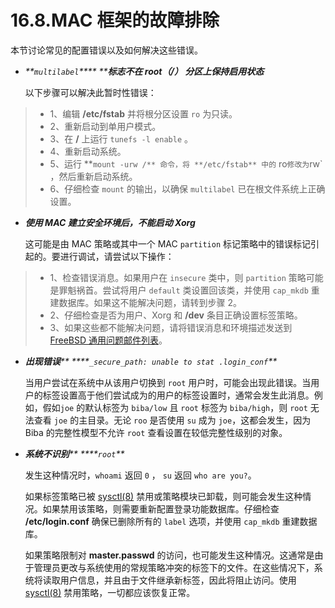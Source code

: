 # 16.8.MAC 框架的故障排除

本节讨论常见的配置错误以及如何解决这些错误。

*   _**`multilabel`**** ****标志不在 root（/） 分区上保持启用状态**_

    以下步骤可以解决此暂时性错误：

> * 1、编辑 **/etc/fstab** 并将根分区设置 `ro` 为只读。
> * 2、重新启动到单用户模式。
> * 3、在 **/** 上运行 `tunefs -l enable` 。
> * 4、重新启动系统。
> * 5、运行 \*\*`mount -urw /** 命令，将 **/etc/fstab** 中的` ro`修改为`rw\` ，然后重新启动系统。
> * 6、仔细检查 `mount` 的输出，以确保 `multilabel` 已在根文件系统上正确设置。

*   _**使用 MAC 建立安全环境后，不能启动 Xorg**_

    这可能是由 MAC 策略或其中一个 MAC `partition` 标记策略中的错误标记引起的。要进行调试，请尝试以下操作：

> * 1、检查错误消息。如果用户在 `insecure` 类中，则 `partition` 策略可能是罪魁祸首。尝试将用户 `default` 类设置回该类，并使用 `cap_mkdb` 重建数据库。如果这不能解决问题，请转到步骤 2。
> * 2、仔细检查是否为用户、Xorg 和 **/dev** 条目正确设置标签策略。
> * 3、如果这些都不能解决问题，请将错误消息和环境描述发送到 [FreeBSD 通用问题邮件列表](https://lists.freebsd.org/subscription/freebsd-questions)。

*   _**出现错误**** ****`_secure_path: unable to stat .login_conf`**_

    当用户尝试在系统中从该用户切换到 `root` 用户时，可能会出现此错误。当用户的标签设置高于他们尝试成为的用户的标签设置时，通常会发生此消息。例如，假如`joe` 的默认标签为 `biba/low` 且 `root` 标签为 `biba/high`，则 `root` 无法查看 `joe` 的主目录。无论 `roo` 是否使用 `su` 成为 `joe`，这都会发生，因为 Biba 的完整性模型不允许 `root` 查看设置在较低完整性级别的对象。
*   _**系统不识别**** ****`root`**_

    发生这种情况时，`whoami` 返回 `0` ， `su` 返回 `who are you?`。

    如果标签策略已被 [sysctl(8)](https://www.freebsd.org/cgi/man.cgi?query=sysctl\&sektion=8\&format=html) 禁用或策略模块已卸载，则可能会发生这种情况。如果禁用该策略，则需要重新配置登录功能数据库。仔细检查 **/etc/login.conf** 确保已删除所有的 `label` 选项，并使用 `cap_mkdb` 重建数据库。

    如果策略限制对 **master.passwd** 的访问，也可能发生这种情况。这通常是由于管理员更改与系统使用的常规策略冲突的标签下的文件。在这些情况下，系统将读取用户信息，并且由于文件继承新标签，因此将阻止访问。使用 [sysctl(8)](https://www.freebsd.org/cgi/man.cgi?query=sysctl\&sektion=8\&format=html) 禁用策略，一切都应该恢复正常。
